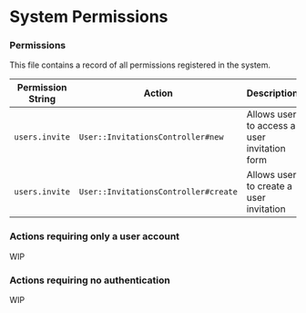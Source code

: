 # System Permissions

### Permissions

This file contains a record of all permissions registered in the system.

| Permission String | Action | Description |
| ----------------- | ------ | ----------- |
| `users.invite` | `User::InvitationsController#new` | Allows user to access a user invitation form |
| `users.invite` | `User::InvitationsController#create` | Allows user to create a user invitation |

### Actions requiring only a user account

WIP

### Actions requiring no authentication

WIP


